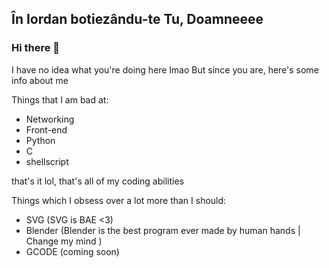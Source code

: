 ## În Iordan botiezându-te Tu, Doamneeee 
### Hi there 👋

I have no idea what you're doing here lmao
But since you are, here's some info about me

Things that I am bad at: 
* Networking
* Front-end
* Python
* C
* shellscript

that's it lol, that's all of my coding abilities

Things which I obsess over a lot more than I should:
* SVG (SVG is BAE <3)
* Blender (Blender is the best program ever made by human hands | Change my mind )
* GCODE (coming soon)

<!--
**meutzitzu/meutzitzu** is a ✨ _special_ ✨ repository because its `README.md` (this file) appears on your GitHub profile.

Here are some ideas to get you started:

- 🔭 I’m currently working on ...
- 🌱 I’m currently learning ...
- 👯 I’m looking to collaborate on ...
- 🤔 I’m looking for help with ...
- 💬 Ask me about ...
- 📫 How to reach me: ...
- 😄 Pronouns: ...
- ⚡ Fun fact: ...
-->
